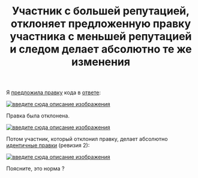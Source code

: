 ﻿---
title: "Участник с большей репутацией, отклоняет предложенную правку участника с меньшей репутацией и следом делает абсолютно те же изменения"
se.owner.user_id: 264178
se.owner.display_name: "Dev18"
se.owner.link: "https://ru.meta.stackoverflow.com/users/264178/dev18"
se.link: "https://ru.meta.stackoverflow.com/questions/12674/%d0%a3%d1%87%d0%b0%d1%81%d1%82%d0%bd%d0%b8%d0%ba-%d1%81-%d0%b1%d0%be%d0%bb%d1%8c%d1%88%d0%b5%d0%b9-%d1%80%d0%b5%d0%bf%d1%83%d1%82%d0%b0%d1%86%d0%b8%d0%b5%d0%b9-%d0%be%d1%82%d0%ba%d0%bb%d0%be%d0%bd%d1%8f%d0%b5%d1%82-%d0%bf%d1%80%d0%b5%d0%b4%d0%bb%d0%be%d0%b6%d0%b5%d0%bd%d0%bd%d1%83%d1%8e-%d0%bf%d1%80%d0%b0%d0%b2%d0%ba%d1%83-%d1%83%d1%87%d0%b0%d1%81%d1%82%d0%bd%d0%b8%d0%ba%d0%b0-%d1%81-%d0%bc%d0%b5%d0%bd%d1%8c%d1%88%d0%b5%d0%b9"
se.question_id: 12674
se.post_type: question
---
<p>Я <a href="https://ru.stackoverflow.com/review/suggested-edits/852974">предложила правку</a> кода в <a href="https://ru.stackoverflow.com/a/1307799/176217">ответе</a>:</p>
<p><a href="https://i.stack.imgur.com/L8t0q.png" rel="nofollow noreferrer"><img src="https://i.stack.imgur.com/L8t0q.png" alt="введите сюда описание изображения" /></a></p>
<p>Правка была отклонена.</p>
<p><a href="https://i.stack.imgur.com/C6l4L.png" rel="nofollow noreferrer"><img src="https://i.stack.imgur.com/C6l4L.png" alt="введите сюда описание изображения" /></a></p>
<p>Потом участник, который отклонил правку, делает абсолютно <a href="https://ru.stackoverflow.com/posts/1307799/revisions">идентичные правки</a> (ревизия 2):</p>
<p><a href="https://i.stack.imgur.com/Cysx3.png" rel="nofollow noreferrer"><img src="https://i.stack.imgur.com/Cysx3.png" alt="введите сюда описание изображения" /></a></p>
<p>Поясните, это норма ?</p>
